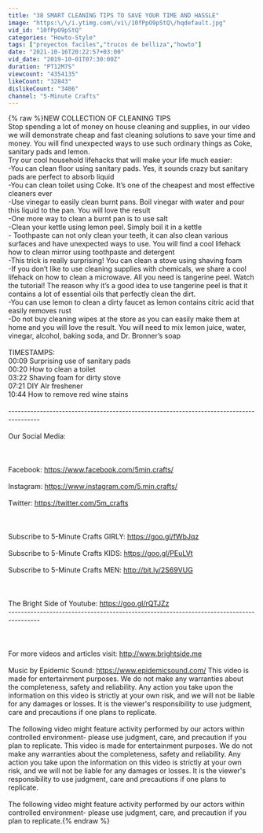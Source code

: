 ```yaml
---
title: "38 SMART CLEANING TIPS TO SAVE YOUR TIME AND HASSLE"
image: "https:\/\/i.ytimg.com\/vi\/10fPpO9pStQ\/hqdefault.jpg"
vid_id: "10fPpO9pStQ"
categories: "Howto-Style"
tags: ["proyectos faciles","trucos de belliza","howto"]
date: "2021-10-16T20:22:57+03:00"
vid_date: "2019-10-01T07:30:00Z"
duration: "PT12M7S"
viewcount: "4354135"
likeCount: "32843"
dislikeCount: "3406"
channel: "5-Minute Crafts"
---
```

{% raw %}NEW COLLECTION OF CLEANING TIPS<br />Stop spending a lot of money on house cleaning and supplies, in our video we will demonstrate cheap and fast cleaning solutions to save your time and money. You will find unexpected ways to use such ordinary things as Coke, sanitary pads and lemon. <br />Try our cool household lifehacks that will make your life much easier:<br />-You can clean floor using sanitary pads. Yes, it sounds crazy but sanitary pads are perfect to absorb liquid<br />-You can clean toilet using Coke. It’s one of the cheapest and most effective cleaners ever<br />-Use vinegar to easily clean burnt pans. Boil vinegar with water and pour this liquid to the pan. You will love the result<br />-One more way to clean a burnt pan is to use salt<br />-Clean your kettle using lemon peel. Simply boil it in a kettle<br />- Toothpaste can not only clean your teeth, it can also clean various surfaces and have unexpected ways to use. You will find a cool lifehack how to clean mirror using toothpaste and detergent<br />-This trick is really surprising! You can clean a stove using shaving foam<br />-If you don’t like to use cleaning supplies with chemicals, we share a cool lifehack on how to clean a microwave. All you need is tangerine peel. Watch the tutorial! The reason why it’s a good idea to use tangerine peel is that it contains a lot of essential oils that perfectly clean the dirt. <br />-You can use lemon to clean a dirty faucet as lemon contains citric acid that easily removes rust <br />-Do not buy cleaning wipes at the store as you can easily make them at home and you will love the result. You will need to mix lemon juice, water, vinegar, alcohol, baking soda, and Dr. Bronner’s soap<br /><br />TIMESTAMPS:<br />00:09 Surprising use of sanitary pads<br />00:20 How to clean a toilet<br />03:22 Shaving foam for dirty stove<br />07:21 DIY AIr freshener<br />10:44 How to remove red wine stains<br /><br />----------------------------------------------------------------------------------------<br /><br />Our Social Media:<br /><br /> <br /><br />Facebook: <a rel="nofollow" target="blank" href="https://www.facebook.com/5min.crafts/">https://www.facebook.com/5min.crafts/</a><br /><br />Instagram: <a rel="nofollow" target="blank" href="https://www.instagram.com/5.min.crafts/">https://www.instagram.com/5.min.crafts/</a><br /><br />Twitter: <a rel="nofollow" target="blank" href="https://twitter.com/5m_crafts">https://twitter.com/5m_crafts</a><br /><br /> <br /><br />Subscribe to 5-Minute Crafts GIRLY: <a rel="nofollow" target="blank" href="https://goo.gl/fWbJqz">https://goo.gl/fWbJqz</a><br /><br />Subscribe to 5-Minute Crafts KIDS: <a rel="nofollow" target="blank" href="https://goo.gl/PEuLVt">https://goo.gl/PEuLVt</a><br /><br />Subscribe to 5-Minute Crafts MEN: <a rel="nofollow" target="blank" href="http://bit.ly/2S69VUG">http://bit.ly/2S69VUG</a><br /><br /> <br /><br />The Bright Side of Youtube: <a rel="nofollow" target="blank" href="https://goo.gl/rQTJZz">https://goo.gl/rQTJZz</a><br />----------------------------------------------------------------------------------------<br /><br /> <br /><br />For more videos and articles visit: <a rel="nofollow" target="blank" href="http://www.brightside.me">http://www.brightside.me</a><br /><br />Music by Epidemic Sound: <a rel="nofollow" target="blank" href="https://www.epidemicsound.com/">https://www.epidemicsound.com/</a> This video is made for entertainment purposes. We do not make any warranties about the completeness, safety and reliability. Any action you take upon the information on this video is strictly at your own risk, and we will not be liable for any damages or losses. It is the viewer's responsibility to use judgment, care and precautions if one plans to replicate.<br /><br />The following video might feature activity performed by our actors within controlled environment- please use judgment, care, and precaution if you plan to replicate. This video is made for entertainment purposes. We do not make any warranties about the completeness, safety and reliability. Any action you take upon the information on this video is strictly at your own risk, and we will not be liable for any damages or losses. It is the viewer's responsibility to use judgment, care and precautions if one plans to replicate.<br /><br />The following video might feature activity performed by our actors within controlled environment- please use judgment, care, and precaution if you plan to replicate.{% endraw %}
